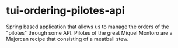 # tui-ordering-pilotes-api
Spring based application that allows us to manage the orders of the "pilotes" through some  API. Pilotes of the great Miquel Montoro are a Majorcan recipe that consisting of a meatball stew.
